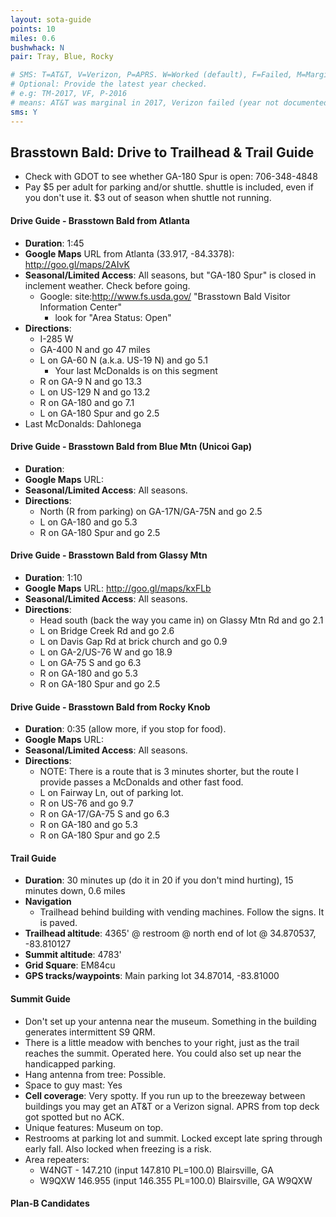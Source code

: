 ```yaml
---
layout: sota-guide
points: 10
miles: 0.6
bushwhack: N
pair: Tray, Blue, Rocky

# SMS: T=AT&T, V=Verizon, P=APRS. W=Worked (default), F=Failed, M=Marginal (some failed).
# Optional: Provide the latest year checked.
# e.g: TM-2017, VF, P-2016
# means: AT&T was marginal in 2017, Verizon failed (year not documented), APRS worked in 2016.
sms: Y
---
```


Brasstown Bald: Drive to Trailhead & Trail Guide
--------------------------------------------------------
* Check with GDOT to see whether GA-180 Spur is open: 706-348-4848
* Pay \$5 per adult for parking and/or shuttle. shuttle is included, even if you don't use it.  \$3 out of season when shuttle not running.

#### Drive Guide - Brasstown Bald from Atlanta

* **Duration**: 1:45
* **Google Maps** URL from Atlanta (33.917, -84.3378): http://goo.gl/maps/2AIvK 
* **Seasonal/Limited Access**: All seasons, but "GA-180 Spur" is closed in inclement weather. Check before going.
    * Google: site:http://www.fs.usda.gov/ "Brasstown Bald Visitor Information Center" 
        * look for "Area Status: Open"
* **Directions**:
    * I-285 W
    * GA-400 N and go 47 miles
    * L on GA-60 N (a.k.a. US-19 N) and go 5.1
        * Your last McDonalds is on this segment
    * R on GA-9 N and go 13.3
    * L on US-129 N and go 13.2
    * R on GA-180 and go 7.1
    * L on GA-180 Spur and go 2.5
* Last McDonalds: Dahlonega

#### Drive Guide - Brasstown Bald from Blue Mtn (Unicoi Gap)

- **Duration**: 
- **Google Maps** URL:  
- **Seasonal/Limited Access**: All seasons.
- **Directions**:
  - North (R from parking) on GA-17N/GA-75N and go 2.5
  - L on GA-180 and go 5.3
  - R on GA-180 Spur and go 2.5

#### Drive Guide - Brasstown Bald from Glassy Mtn

* **Duration**: 1:10
* **Google Maps** URL:  http://goo.gl/maps/kxFLb
* **Seasonal/Limited Access**: All seasons.
* **Directions**:
    * Head south (back the way you came in) on Glassy Mtn Rd and go 2.1
    * L on Bridge Creek Rd and go 2.6
    * L on Davis Gap Rd at brick church and go 0.9
    * L on GA-2/US-76 W and go 18.9
    * L on GA-75 S and go 6.3
    * R on GA-180 and go 5.3
    * R on GA-180 Spur and go 2.5

#### Drive Guide - Brasstown Bald from Rocky Knob

* **Duration**: 0:35 (allow more, if you stop for food).
* **Google Maps** URL:  
* **Seasonal/Limited Access**: All seasons.
* **Directions**:
    * NOTE: There is a route that is 3 minutes shorter, but the route I provide passes a McDonalds and other fast food.
    * L on Fairway Ln, out of parking lot.
    * R on US-76 and go 9.7
    * R on GA-17/GA-75 S and go 6.3
    * R on GA-180 and go 5.3
    * R on GA-180 Spur and go 2.5

#### Trail Guide

* **Duration**: 30 minutes up (do it in 20 if you don't mind hurting), 15 minutes down, 0.6 miles
* **Navigation**
    * Trailhead behind building with vending machines.  Follow the signs.  It is paved.
* **Trailhead altitude**: 4365' @ restroom @ north end of lot @ 34.870537, -83.810127
* **Summit altitude**: 4783'
* **Grid Square**: EM84cu
* **GPS tracks/waypoints**: Main parking lot 34.87014, -83.81000

#### Summit Guide

* Don't set up your antenna near the museum.  Something in the building generates intermittent S9 QRM.  
* There is a little meadow with benches to your right, just as the trail reaches the summit.  Operated here.  You could also set up near the handicapped parking.
* Hang antenna from tree: Possible.
* Space to guy mast: Yes
* **Cell coverage**: Very spotty.  If you run up to the breezeway between buildings you may get an AT&T or a Verizon signal. APRS from top deck got spotted but no ACK.
* Unique features: Museum on top.
* Restrooms at parking lot and summit.  Locked except late spring through early fall. Also locked when freezing is a risk.
* Area repeaters:
    * W4NGT - 147.210 (input 147.810 PL=100.0) Blairsville, GA
    * W9QXW 146.955 (input 146.355 PL=100.0) Blairsville, GA W9QXW

#### Plan-B Candidates
